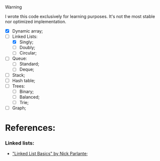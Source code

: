 > [!WARNING]
> I wrote this code exclusively for learning purposes. It's not the most stable nor optimized implementation.

- [X] Dynamic array;
- [ ] Linked Lists:
    - [X] Singly;
    - [ ] Doubly;
    - [ ] Circular;
- [ ] Queue:
    - [ ] Standard;
    - [ ] Deque;
- [ ] Stack;
- [ ] Hash table;
- [ ] Trees:
    - [ ] Binary;
    - [ ] Balanced;
    - [ ] Trie;
- [ ] Graph;

# References:
### Linked lists:
- ["Linked List Basics" by Nick Parlante](http://cslibrary.stanford.edu/103/LinkedListBasics.pdf);

